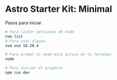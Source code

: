 # Astro Starter Kit: Minimal

Pasos para iniciar

```sh
# Para listar versiones de node
nvm list
# Para usar alguno
nvm use 18.20.4

# Para probar si node esta activo en tu terminar
node

# Para iniciar el proyecto
npm run dev
```